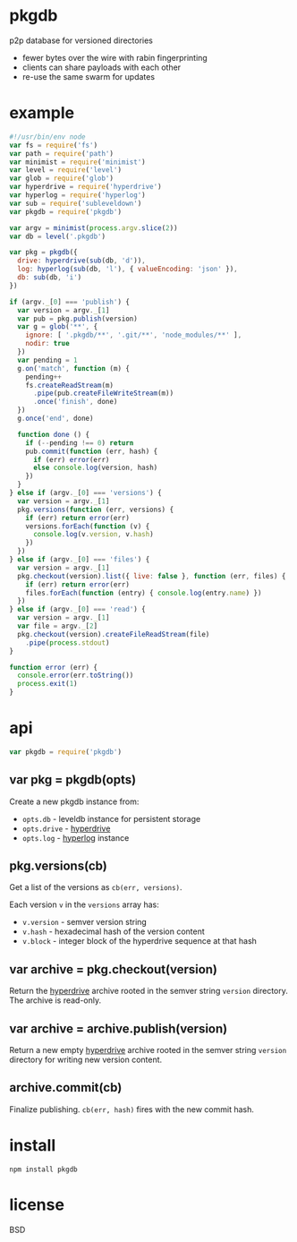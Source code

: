 # pkgdb

p2p database for versioned directories

* fewer bytes over the wire with rabin fingerprinting
* clients can share payloads with each other
* re-use the same swarm for updates

# example

``` js
#!/usr/bin/env node
var fs = require('fs')
var path = require('path')
var minimist = require('minimist')
var level = require('level')
var glob = require('glob')
var hyperdrive = require('hyperdrive')
var hyperlog = require('hyperlog')
var sub = require('subleveldown')
var pkgdb = require('pkgdb')

var argv = minimist(process.argv.slice(2))
var db = level('.pkgdb')

var pkg = pkgdb({
  drive: hyperdrive(sub(db, 'd')),
  log: hyperlog(sub(db, 'l'), { valueEncoding: 'json' }),
  db: sub(db, 'i')
})

if (argv._[0] === 'publish') {
  var version = argv._[1]
  var pub = pkg.publish(version)
  var g = glob('**', {
    ignore: [ '.pkgdb/**', '.git/**', 'node_modules/**' ],
    nodir: true
  })
  var pending = 1
  g.on('match', function (m) {
    pending++
    fs.createReadStream(m)
      .pipe(pub.createFileWriteStream(m))
      .once('finish', done)
  })
  g.once('end', done)

  function done () {
    if (--pending !== 0) return
    pub.commit(function (err, hash) {
      if (err) error(err)
      else console.log(version, hash)
    })
  }
} else if (argv._[0] === 'versions') {
  var version = argv._[1]
  pkg.versions(function (err, versions) {
    if (err) return error(err)
    versions.forEach(function (v) {
      console.log(v.version, v.hash)
    })
  })
} else if (argv._[0] === 'files') {
  var version = argv._[1]
  pkg.checkout(version).list({ live: false }, function (err, files) {
    if (err) return error(err)
    files.forEach(function (entry) { console.log(entry.name) })
  })
} else if (argv._[0] === 'read') {
  var version = argv._[1]
  var file = argv._[2]
  pkg.checkout(version).createFileReadStream(file)
    .pipe(process.stdout)
}

function error (err) {
  console.error(err.toString())
  process.exit(1)
}
```

# api

``` js
var pkgdb = require('pkgdb')
```

## var pkg = pkgdb(opts)

Create a new pkgdb instance from:

* `opts.db` - leveldb instance for persistent storage
* `opts.drive` - [hyperdrive][1]
* `opts.log` - [hyperlog][2] instance

[1]: https://github.com/mafintosh/hyperdrive
[2]: https://github.com/mafintosh/hyperlog

## pkg.versions(cb)

Get a list of the versions as `cb(err, versions)`.

Each version `v` in the `versions` array has:

* `v.version` - semver version string
* `v.hash` - hexadecimal hash of the version content
* `v.block` - integer block of the hyperdrive sequence at that hash

## var archive = pkg.checkout(version)

Return the [hyperdrive][1] archive rooted in the semver string `version`
directory. The archive is read-only.

## var archive = archive.publish(version)

Return a new empty [hyperdrive][1] archive rooted in the semver string `version`
directory for writing new version content.

## archive.commit(cb)

Finalize publishing. `cb(err, hash)` fires with the new commit hash.

# install

```
npm install pkgdb
```

# license

BSD
